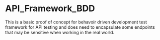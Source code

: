 # API_Framework_BDD
This is a basic proof of concept for behavoir driven development test framework for API testing and does need to encapsulate some endpoints that may be sensitive when working in the real world.  
